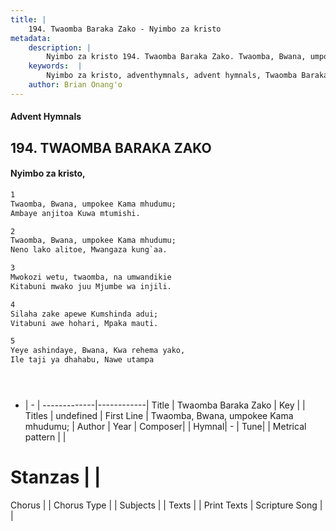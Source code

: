 ```yaml
---
title: |
    194. Twaomba Baraka Zako - Nyimbo za kristo
metadata:
    description: |
        Nyimbo za kristo 194. Twaomba Baraka Zako. Twaomba, Bwana, umpokee Kama mhudumu;  Ambaye anjitoa Kuwa mtumishi.  
    keywords:  |
        Nyimbo za kristo, adventhymnals, advent hymnals, Twaomba Baraka Zako, Twaomba, Bwana, umpokee Kama mhudumu; . 
    author: Brian Onang'o
---
```


#### Advent Hymnals
## 194. TWAOMBA BARAKA ZAKO
####  Nyimbo za kristo,

```txt
1
Twaomba, Bwana, umpokee Kama mhudumu; 
Ambaye anjitoa Kuwa mtumishi.

2
Twaomba, Bwana, umpokee Kama mhudumu; 
Neno lako alitoe, Mwangaza kung`aa.

3
Mwokozi wetu, twaomba, na umwandikie 
Kitabuni mwako juu Mjumbe wa injili.

4
Silaha zake apewe Kumshinda adui; 
Vitabuni awe hohari, Mpaka mauti.

5
Yeye ashindaye, Bwana, Kwa rehema yako, 
Ile taji ya dhahabu, Nawe utampa





```

- |   -  |
-------------|------------|
Title | Twaomba Baraka Zako |
Key |  |
Titles | undefined |
First Line | Twaomba, Bwana, umpokee Kama mhudumu;  |
Author | 
Year | 
Composer| |
Hymnal|  - |
Tune|  |
Metrical pattern | |
# Stanzas |  |
Chorus |  |
Chorus Type |  |
Subjects | |
Texts |  |
Print Texts | 
Scripture Song |  |
    
